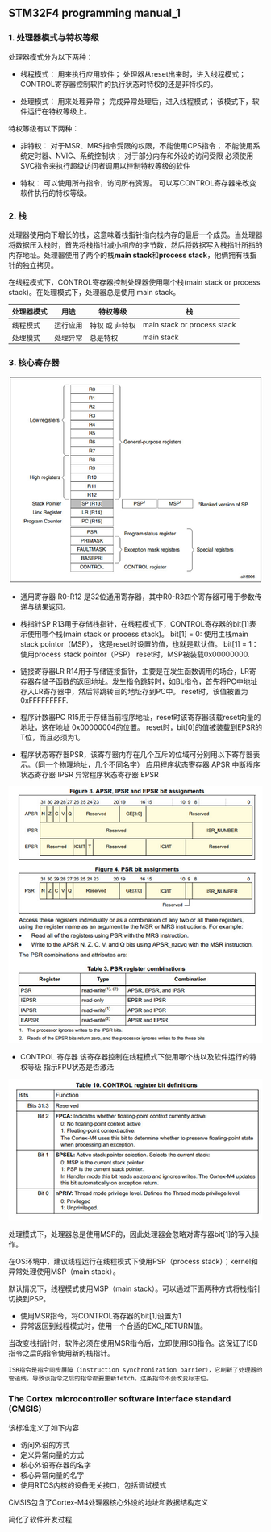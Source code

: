 ## STM32F4 programming manual_1

### 1. 处理器模式与特权等级

处理器模式分为以下两种：

- 线程模式：
用来执行应用软件；
处理器从reset出来时，进入线程模式；
CONTROL寄存器控制软件的执行状态时特权的还是非特权的。

- 处理模式：
用来处理异常；
完成异常处理后，进入线程模式；
该模式下，软件运行在特权等级上。


特权等级有以下两种：

- 非特权：
对于MSR、MRS指令受限的权限，不能使用CPS指令；
不能使用系统定时器、NVIC、系统控制块；
对于部分内存和外设的访问受限
必须使用SVC指令来执行超级访问者调用以控制特权等级的软件

- 特权：
可以使用所有指令，访问所有资源。
可以写CONTROL寄存器来改变软件执行的特权等级。

### 2. 栈

处理器使用向下增长的栈，这意味着栈指针指向栈内存的最后一个成员。当处理器将数据压入栈时，首先将栈指针减小相应的字节数，然后将数据写入栈指针所指的内存地址。处理器使用了两个的栈**main stack**和**process stack**，他俩拥有栈指针的独立拷贝。

在线程模式下，CONTROL寄存器控制处理器使用哪个栈(main stack or process stack)。在处理模式下，处理器总是使用 main stack。

| 处理器模式 | 用途 | 特权等级 | 栈 |
| ----- | -- | ---- | - |
| 线程模式 | 运行应用 | 特权 或 非特权 | main stack or process stack |
| 处理模式 | 处理异常 | 总是特权 | main stack |

### 3. 核心寄存器

![](.\pic\stm32f4_registers.jpg)

- 通用寄存器
R0-R12 是32位通用寄存器，其中R0-R3四个寄存器可用于参数传递与结果返回。

- 栈指针SP
R13用于存储栈指针，在线程模式下，CONTROL寄存器的bit[1]表示使用哪个栈(main stack or process stack)。
bit[1] = 0: 使用主栈main stack pointor（MSP）， 这是reset时设置的值，也就是默认值。
bit[1] = 1：使用process stack pointor（PSP）
reset时，MSP被装载0x00000000.

- 链接寄存器LR
R14用于存储链接指针，主要是在发生函数调用的场合，LR寄存器存储子函数的返回地址。发生指令跳转时，如BL指令，首先将PC中地址存入LR寄存器中，然后将跳转目的地址存到PC中。
reset时，该值被置为0xFFFFFFFFF.

- 程序计数器PC
R15用于存储当前程序地址，reset时该寄存器装载reset向量的地址，这在地址 0x00000004的位置。
reset时，bit[0]的值被装载到EPSR的T位，而且必须为1。

- 程序状态寄存器PSR，该寄存器内存在几个互斥的位域可分别用以下寄存器表示。（同一个物理地址，几个不同名字）
应用程序状态寄存器 APSR
中断程序状态寄存器 IPSR
异常程序状态寄存器 EPSR

![](./pic/stm32f4_PSR.JPG)

- CONTROL 寄存器
该寄存器控制在线程模式下使用哪个栈以及软件运行的特权等级
指示FPU状态是否激活

![](./pic/stm32f4_CONTROL.jpg)

处理模式下，处理器总是使用MSP的，因此处理器会忽略对寄存器bit[1]的写入操作。

在OS环境中，建议线程运行在线程模式下使用PSP（process stack）；kernel和异常处理使用MSP（main stack）。

默认情况下，线程模式使用MSP（main stack）。可以通过下面两种方式将栈指针切换到PSP。

- 使用MSR指令，将CONTROL寄存器的bit[1]设置为1
- 异常返回到线程模式时，使用一个合适的EXC_RETURN值。

当改变栈指针时，软件必须在使用MSR指令后，立即使用ISB指令。这保证了ISB指令之后的指令使用新的栈指针。

	ISR指令是指令同步屏障（instruction synchronization barrier），它刷新了处理器的管道线，导致该指令之后的指令都要重新fetch。这条指令不会改变标志位。
	
### The Cortex microcontroller software interface standard (CMSIS)

该标准定义了如下内容

- 访问外设的方式
- 定义异常向量的方式
- 核心外设寄存器的名字
- 核心异常向量的名字
- 使用RTOS内核的设备无关接口，包括调试模式

CMSIS包含了Cortex-M4处理器核心外设的地址和数据结构定义

简化了软件开发过程


